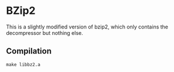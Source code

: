 BZip2
=====

This is a slightly modified version of bzip2, which only contains the decompressor but nothing else.

Compilation
-----------

```
make libbz2.a
```
